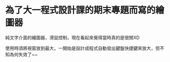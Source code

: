 # 為了大一程式設計課的期末專題而寫的繪圖器   
純文字介面的繪圖器，滑鼠控制，現在看起來覺得當時真的是很閒XD

使用時須將視窗放到最大，一開始是設計成程式自動發出鍵盤快捷鍵來放大，但不知為何失效了~~

